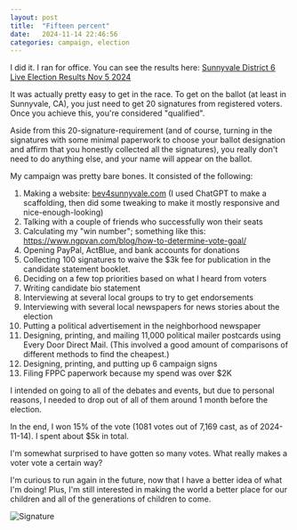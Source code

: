 ```yaml
---
layout: post
title:  "Fifteen percent"
date:   2024-11-14 22:46:56
categories: campaign, election
---
```


I did it. I ran for office. You can see the results here: <a href="https://results.enr.clarityelections.com/CA/Santa_Clara/122582/web.345435/#/detail/80">Sunnyvale District 6 Live Election Results Nov 5 2024</a>

It was actually pretty easy to get in the race. To get on the ballot (at least in Sunnyvale, CA), you just need to get 20 signatures from registered voters. Once you achieve this, you're considered "qualified".

Aside from this 20-signature-requirement (and of course, turning in the signatures with some minimal paperwork to choose your ballot designation and affirm that you honestly collected all the signatures), you really don't need to do anything else, and your name will appear on the ballot.

My campaign was pretty bare bones. It consisted of the following:

1. Making a website: <a href="bev4sunnyvale.com">bev4sunnyvale.com</a> (I used ChatGPT to make a scaffolding, then did some tweaking to make it mostly responsive and nice-enough-looking)
1. Talking with a couple of friends who successfully won their seats
1. Calculating my "win number"; something like this: <a href="https://www.ngpvan.com/blog/how-to-determine-vote-goal/">https://www.ngpvan.com/blog/how-to-determine-vote-goal/</a>
1. Opening PayPal, ActBlue, and bank accounts for donations
1. Collecting 100 signatures to waive the $3k fee for publication in the candidate statement booklet.
1. Deciding on a few top priorities based on what I heard from voters
1. Writing candidate bio statement
1. Interviewing at several local groups to try to get endorsements
1. Interviewing with several local newspapers for news stories about the election
1. Putting a political advertisement in the neighborhood newspaper 
1. Designing, printing, and mailing 11,000 political mailer postcards using Every Door Direct Mail. (This involved a good amount of comparisons of different methods to find the cheapest.)
1. Designing, printing, and putting up 6 campaign signs
1. Filing FPPC paperwork because my spend was over $2K

I intended on going to all of the debates and events, but due to personal reasons, I needed to drop out of all of them around 1 month before the election.

In the end, I won 15% of the vote (1081 votes out of 7,169 cast, as of 2024-11-14). I spent about $5k in total.

I'm somewhat surprised to have gotten so many votes. What really makes a voter vote a certain way?

I'm curious to run again in the future, now that I have a better idea of what I'm doing! Plus, I'm still interested in making the world a better place for our children and all of the generations of children to come.


![Signature]({{site.url}}/assets/clear_whale.png)
